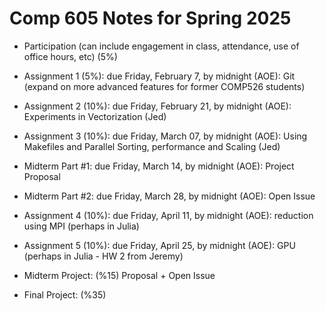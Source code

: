 # Comp 605 Notes for Spring 2025


- Participation (can include engagement in class, attendance, use of office hours, etc) (5%)
- Assignment 1 (5%): due Friday, February 7, by midnight (AOE): Git (expand on more advanced features for former COMP526 students)
- Assignment 2 (10%): due Friday, February 21, by midnight (AOE): Experiments in Vectorization (Jed)
- Assignment 3 (10%): due Friday, March 07, by midnight (AOE): Using Makefiles and Parallel Sorting, performance and Scaling (Jed)
- Midterm Part #1: due Friday, March 14, by midnight (AOE): Project Proposal
- Midterm Part #2: due Friday, March 28, by midnight (AOE): Open Issue
- Assignment 4 (10%): due Friday, April 11, by midnight (AOE): reduction using MPI (perhaps in Julia)
- Assignment 5 (10%): due Friday, April 25, by midnight (AOE): GPU (perhaps in Julia - HW 2 from Jeremy)

- Midterm Project: (%15) Proposal + Open Issue
- Final Project: (%35)
